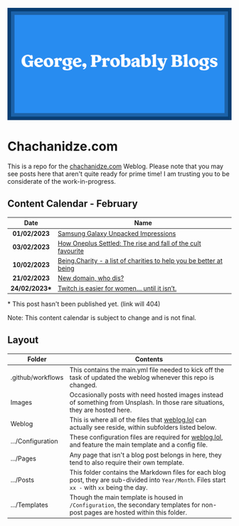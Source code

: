 ![George, Probably Blogs](/Images/George%20Probably%20Blogs.png)

# Chachanidze.com
This is a repo for the [chachanidze.com](https://chachanidze.com) Weblog. Please note that you may see posts here that aren't quite ready for prime time! I am trusting you to be considerate of the work-in-progress.

## Content Calendar - February
|     **Date**     | **Name**                                                                                                                                                             |
|:----------------:|----------------------------------------------------------------------------------------------------------------------------------------------------------------------|
|  **01/02/2023**  | [Samsung Galaxy Unpacked Impressions](https://probably.blog/2023/02/samsung-galaxy-unpacked-impressions)                                                             |
|  **03/02/2023**  | [How Oneplus Settled: The rise and fall of the cult favourite](https://probably.blog/2023/02/how-oneplus-settled)                                                    |
|  **10/02/2023**  | [Being.Charity - a list of charities to help you be better at being](https://probably.blog/2023/02/being-charity-a-list-of-charities-to-help-you-be-better-at-being) |
|  **21/02/2023**  | [New domain, who dis?](https://probably.blog/2023/02/new-domain-who-dis)                                                                                             |
| **24/02/2023\*** | [Twitch is easier for women… until it isn’t.](https://probably.blog/2023/02/twitch-is-easier-for-women-until-it-isnt)                                                |

\* This post hasn't been published yet. (link will 404)

Note: This content calendar is subject to change and is not final.
## Layout

| Folder            | Contents                                                                                                                                       |
|-------------------|------------------------------------------------------------------------------------------------------------------------------------------------|
| .github/workflows | This contains the main.yml file needed to kick off the task of updated the weblog whenever this repo is changed.                               |
| Images            | Occasionally posts with need hosted images instead of something from Unsplash. In those rare situations, they are hosted here.                 |
| Weblog            | This is where all of the files that [weblog.lol](https://weblog.lol) can actually see reside, within subfolders listed below.                  |
| .../Configuration | These configuration files are required for [weblog.lol](https://weblog.lol), and feature the main template and a config file.                  |
| .../Pages         | Any page that isn't a blog post belongs in here, they tend to also require their own template.                                                 |
| .../Posts         | This folder contains the Markdown files for each blog post, they are sub-divided into `Year/Month`. Files start `xx -` with `xx` being the day.|
| .../Templates     | Though the main template is housed in `/Configuration`, the secondary templates for non-post pages are hosted within this folder.              |
